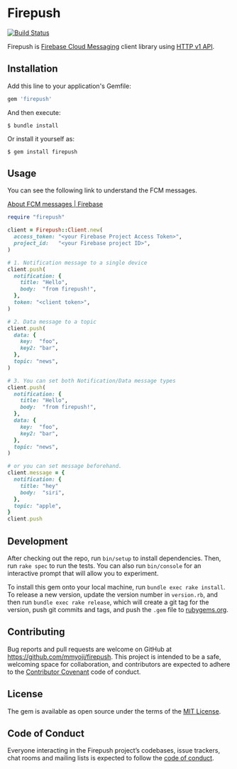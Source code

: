 # Firepush

[![Build Status](https://travis-ci.org/mmyoji/firepush.svg?branch=master)](https://travis-ci.org/mmyoji/firepush)

Firepush is [Firebase Cloud Messaging](https://firebase.google.com/docs/cloud-messaging/) client library using [HTTP v1 API](https://firebase.google.com/docs/cloud-messaging/migrate-v1).

## Installation

Add this line to your application's Gemfile:

```ruby
gem 'firepush'
```

And then execute:

    $ bundle install

Or install it yourself as:

    $ gem install firepush

## Usage

You can see the following link to understand the FCM messages.

[About FCM messages | Firebase](https://firebase.google.com/docs/cloud-messaging/concept-options?hl=en)

```rb
require "firepush"

client = Firepush::Client.new(
  access_token: "<your Firebase Project Access Token>",
  project_id:   "<your Firebase project ID>",
)

# 1. Notification message to a single device
client.push(
  notification: {
    title: "Hello",
    body:  "from firepush!",
  },
  token: "<client token>",
)

# 2. Data message to a topic
client.push(
  data: {
    key:  "foo",
    key2: "bar",
  },
  topic: "news",
)

# 3. You can set both Notification/Data message types
client.push(
  notification: {
    title: "Hello",
    body:  "from firepush!",
  },
  data: {
    key:  "foo",
    key2: "bar",
  },
  topic: "news",
)

# or you can set message beforehand.
client.message = {
  notification: {
    title: "hey"
    body:  "siri",
  },
  topic: "apple",
}
client.push
```

## Development

After checking out the repo, run `bin/setup` to install dependencies. Then, run `rake spec` to run the tests. You can also run `bin/console` for an interactive prompt that will allow you to experiment.

To install this gem onto your local machine, run `bundle exec rake install`. To release a new version, update the version number in `version.rb`, and then run `bundle exec rake release`, which will create a git tag for the version, push git commits and tags, and push the `.gem` file to [rubygems.org](https://rubygems.org).

## Contributing

Bug reports and pull requests are welcome on GitHub at https://github.com/mmyoji/firepush. This project is intended to be a safe, welcoming space for collaboration, and contributors are expected to adhere to the [Contributor Covenant](http://contributor-covenant.org) code of conduct.

## License

The gem is available as open source under the terms of the [MIT License](https://opensource.org/licenses/MIT).

## Code of Conduct

Everyone interacting in the Firepush project’s codebases, issue trackers, chat rooms and mailing lists is expected to follow the [code of conduct](https://github.com/mmyoji/firepush/blob/master/CODE_OF_CONDUCT.md).
